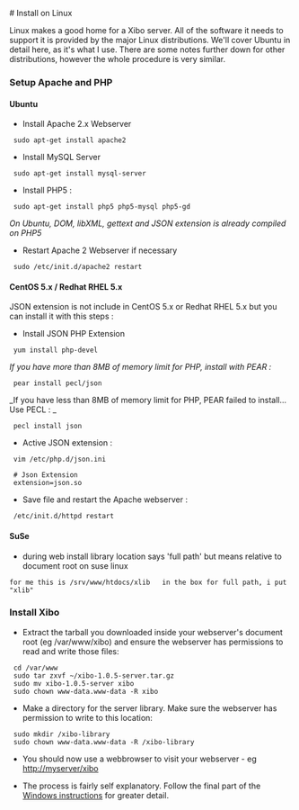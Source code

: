 <!--toc=getting_started-->
#<span id="Install_on_Linux"> Install on Linux </span>

Linux makes a good home for a Xibo server. All of the software it needs to support it is provided by the major Linux distributions. We'll cover Ubuntu in detail here, as it's what I use. There are some notes further down for other distributions, however the whole procedure is very similar.

###  <span id="Setup_Apache_and_PHP"> Setup Apache and PHP </span>

####  <span id="Ubuntu"> Ubuntu </span>

*   Install Apache 2.x Webserver
```
 sudo apt-get install apache2
```

*   Install MySQL Server
```
 sudo apt-get install mysql-server
```

*   Install PHP5&#160;:
```
 sudo apt-get install php5 php5-mysql php5-gd
```

_On Ubuntu, DOM, libXML, gettext and JSON extension is already compiled on PHP5_

*   Restart Apache 2 Webserver if necessary
```
 sudo /etc/init.d/apache2 restart
```

####  <span id="CentOS_5.x_.2F_Redhat_RHEL_5.x"> CentOS 5.x / Redhat RHEL 5.x </span>

JSON extension is not include in CentOS 5.x or Redhat RHEL 5.x but you can install it with this steps&#160;:

*   Install JSON PHP Extension
```
 yum install php-devel
```

_If you have more than 8MB of memory limit for PHP, install with PEAR&#160;:_

```
 pear install pecl/json
```

_If you have less than 8MB of memory limit for PHP, PEAR failed to install... Use PECL&#160;: _

```
 pecl install json
```

*   Active JSON extension&#160;:
```
 vim /etc/php.d/json.ini
```
```
 # Json Extension
 extension=json.so
```

*   Save file and restart the Apache webserver&#160;:
```
 /etc/init.d/httpd restart
```

####  <span id="SuSe"> SuSe </span>

*   during web install library location says 'full path' but means relative to document root on suse linux
```
for me this is /srv/www/htdocs/xlib   in the box for full path, i put "xlib"
```

###  <span id="Install_Xibo"> Install Xibo </span>

*   Extract the tarball you downloaded inside your webserver's document root (eg /var/www/xibo) and ensure the webserver has permissions to read and write those files:
```
 cd /var/www
 sudo tar zxvf ~/xibo-1.0.5-server.tar.gz
 sudo mv xibo-1.0.5-server xibo
 sudo chown www-data.www-data -R xibo
```

*   Make a directory for the server library. Make sure the webserver has permission to write to this location:
```
 sudo mkdir /xibo-library
 sudo chown www-data.www-data -R /xibo-library
```

*   You should now use a webbrowser to visit your webserver - eg [http://myserver/xibo](http://myserver/xibo)

*   The process is fairly self explanatory. Follow the final part of the [Windows instructions](install_cms.html) for greater detail.

